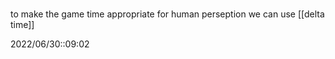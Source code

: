 # 
to make the game time appropriate for human perseption we can use [[delta time]]

2022/06/30::09:02

